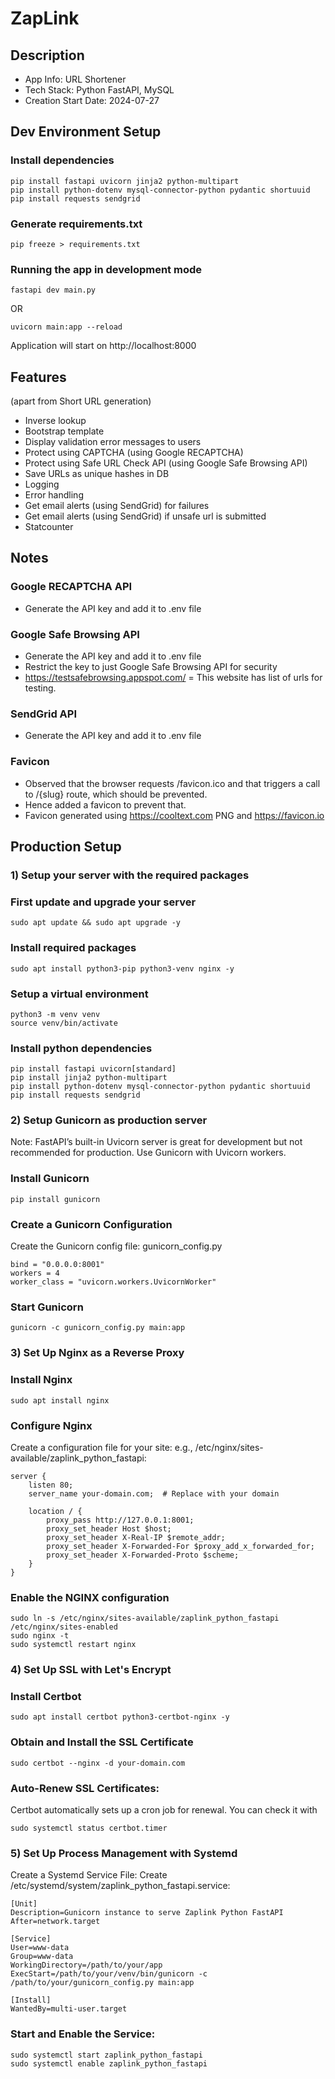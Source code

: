 # ZapLink

## Description
- App Info: URL Shortener
- Tech Stack: Python FastAPI, MySQL
- Creation Start Date: 2024-07-27

## Dev Environment Setup
### Install dependencies
```
pip install fastapi uvicorn jinja2 python-multipart
pip install python-dotenv mysql-connector-python pydantic shortuuid
pip install requests sendgrid
```

### Generate requirements.txt
```
pip freeze > requirements.txt
```

### Running the app in development mode
```
fastapi dev main.py
```
OR
```
uvicorn main:app --reload
```

Application will start on http://localhost:8000

## Features 
(apart from Short URL generation)
- Inverse lookup
- Bootstrap template
- Display validation error messages to users
- Protect using CAPTCHA (using Google RECAPTCHA)
- Protect using Safe URL Check API (using Google Safe Browsing API)
- Save URLs as unique hashes in DB
- Logging
- Error handling
- Get email alerts (using SendGrid) for failures
- Get email alerts (using SendGrid) if unsafe url is submitted
- Statcounter

## Notes
### Google RECAPTCHA API
- Generate the API key and add it to .env file

### Google Safe Browsing API
- Generate the API key and add it to .env file
- Restrict the key to just Google Safe Browsing API for security
- https://testsafebrowsing.appspot.com/ = This website has list of urls for testing.

### SendGrid API
- Generate the API key and add it to .env file

### Favicon
- Observed that the browser requests /favicon.ico and that triggers a call to /{slug} route, which should be prevented.
- Hence added a favicon to prevent that.
- Favicon generated using https://cooltext.com PNG and https://favicon.io

## Production Setup
### 1) Setup your server with the required packages
### First update and upgrade your server
```commandline
sudo apt update && sudo apt upgrade -y
```
### Install required packages
```
sudo apt install python3-pip python3-venv nginx -y
```

### Setup a virtual environment
```
python3 -m venv venv
source venv/bin/activate
```

### Install python dependencies
```
pip install fastapi uvicorn[standard]
pip install jinja2 python-multipart
pip install python-dotenv mysql-connector-python pydantic shortuuid
pip install requests sendgrid
```

### 2) Setup Gunicorn as production server
Note: FastAPI’s built-in Uvicorn server is great for development but not recommended for production. 
Use Gunicorn with Uvicorn workers.
### Install Gunicorn
```
pip install gunicorn
```

### Create a Gunicorn Configuration
Create the Gunicorn config file: gunicorn_config.py
```
bind = "0.0.0.0:8001"
workers = 4
worker_class = "uvicorn.workers.UvicornWorker"
```

### Start Gunicorn
```
gunicorn -c gunicorn_config.py main:app
```

### 3) Set Up Nginx as a Reverse Proxy
### Install Nginx
```
sudo apt install nginx
```

### Configure Nginx
Create a configuration file for your site:
e.g., /etc/nginx/sites-available/zaplink_python_fastapi:
```
server {
    listen 80;
    server_name your-domain.com;  # Replace with your domain

    location / {
        proxy_pass http://127.0.0.1:8001;
        proxy_set_header Host $host;
        proxy_set_header X-Real-IP $remote_addr;
        proxy_set_header X-Forwarded-For $proxy_add_x_forwarded_for;
        proxy_set_header X-Forwarded-Proto $scheme;
    }
}
```

### Enable the NGINX configuration
```commandline
sudo ln -s /etc/nginx/sites-available/zaplink_python_fastapi /etc/nginx/sites-enabled
sudo nginx -t
sudo systemctl restart nginx
```

### 4) Set Up SSL with Let's Encrypt
### Install Certbot
```commandline
sudo apt install certbot python3-certbot-nginx -y
```

### Obtain and Install the SSL Certificate
```commandline
sudo certbot --nginx -d your-domain.com
```

### Auto-Renew SSL Certificates:
Certbot automatically sets up a cron job for renewal. You can check it with
```commandline
sudo systemctl status certbot.timer
```

### 5) Set Up Process Management with Systemd
Create a Systemd Service File:
Create /etc/systemd/system/zaplink_python_fastapi.service:
```commandline
[Unit]
Description=Gunicorn instance to serve Zaplink Python FastAPI
After=network.target

[Service]
User=www-data
Group=www-data
WorkingDirectory=/path/to/your/app
ExecStart=/path/to/your/venv/bin/gunicorn -c /path/to/your/gunicorn_config.py main:app

[Install]
WantedBy=multi-user.target
```

### Start and Enable the Service:
```commandline
sudo systemctl start zaplink_python_fastapi
sudo systemctl enable zaplink_python_fastapi
```
